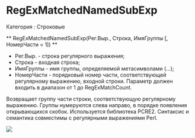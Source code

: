 ﻿
# RegExMatchedNamedSubExp

Категория : Строковые

** RegExMatchedNamedSubExp(Рег.Выр., Строка, ИмяГруппы [, НомерЧасти = 1]) **

* Рег.Выр. - строка регулярного выражения;
* Строка - входная строка;
* ИмяГруппы - имя группы, определяемой метасимволами (...);
* НомерЧасти - порядковый номер части, соответствующей регулярному выражению, входной строки. Параметр должен входить в диапазон от 1 до RegExMatchCount.

Возвращает группу части строки, соответствующую регулярному выражению.
Группы нумеруются слева направо, в порядке появления открывающихся скобок.
Используется библиотека PCRE2. Синтаксис и семантика совместимы с регулярными выражениями Perl.

![](/mediatag>Строковые)

